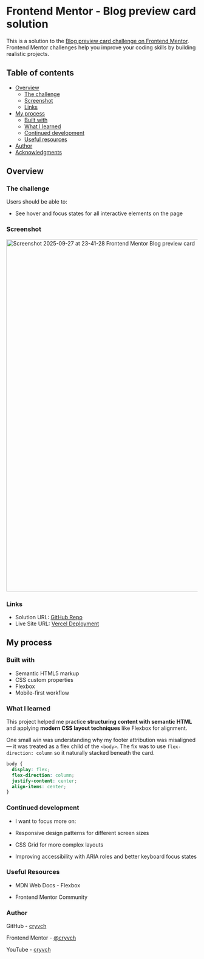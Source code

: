 # Frontend Mentor - Blog preview card solution

This is a solution to the [Blog preview card challenge on Frontend Mentor](https://www.frontendmentor.io/challenges/blog-preview-card-ckPaj01IcS). Frontend Mentor challenges help you improve your coding skills by building realistic projects. 

## Table of contents

- [Overview](#overview)
  - [The challenge](#the-challenge)
  - [Screenshot](#screenshot)
  - [Links](#links)
- [My process](#my-process)
  - [Built with](#built-with)
  - [What I learned](#what-i-learned)
  - [Continued development](#continued-development)
  - [Useful resources](#useful-resources)
- [Author](#author)
- [Acknowledgments](#acknowledgments)

## Overview

### The challenge

Users should be able to:

- See hover and focus states for all interactive elements on the page

### Screenshot

<img width="1920" height="927" alt="Screenshot 2025-09-27 at 23-41-28 Frontend Mentor Blog preview card" src="https://github.com/user-attachments/assets/c7bbe14a-39f1-4615-99a7-c7c50f751133" />

### Links

- Solution URL: [GitHub Repo](https://github.com/cryvch/blog-preview-card-fm)
- Live Site URL: [Vercel Deployment](https://blog-preview-card-deployment.vercel.app/)

## My process

### Built with

- Semantic HTML5 markup
- CSS custom properties
- Flexbox
- Mobile-first workflow

### What I learned

This project helped me practice **structuring content with semantic HTML** and applying **modern CSS layout techniques** like Flexbox for alignment.  

One small win was understanding why my footer attribution was misaligned — it was treated as a flex child of the `<body>`. The fix was to use `flex-direction: column` so it naturally stacked beneath the card.

```css
body {
  display: flex;
  flex-direction: column;
  justify-content: center;
  align-items: center;
}
```

### Continued development

- I want to focus more on:

- Responsive design patterns for different screen sizes

- CSS Grid for more complex layouts

- Improving accessibility with ARIA roles and better keyboard focus states

### Useful Resources

- MDN Web Docs - Flexbox

- Frontend Mentor Community

### Author

GitHub - [cryvch](https://github.com/cryvch)

Frontend Mentor - [@cryvch](https://www.frontendmentor.io/profile/cryvch)

YouTube - [cryvch](https://www.youtube.com/@cryvch)
